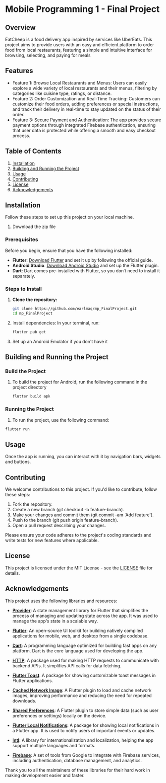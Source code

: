 # Mobile Programming 1 - Final Project

## Overview

EatCheep is a food delivery app inspired by services like UberEats. This project aims to provide users with an easy and efficient platform to order food from local restaurants, featuring a simple and intuitive interface for browsing, selecting, and paying for meals

## Features

- Feature 1: Browse Local Restaurants and Menus: Users can easily explore a wide variety of local restaurants and their menus, filtering by categories like cuisine type, ratings, or distance.
- Feature 2: Order Customization and Real-Time Tracking: Customers can customize their food orders, adding preferences or special instructions, and track their delivery in real-time to stay updated on the status of              their order.
- Feature 3: Secure Payment and Authentication: The app provides secure payment options through integrated Firebase authentication, ensuring that user data is protected while offering a smooth and easy checkout                  process.


## Table of Contents

1. [Installation](#installation)
2. [Building and Running the Project](#building-and-running-the-project)
3. [Usage](#usage)
4. [Contributing](#contributing)
5. [License](#license)
6. [Acknowledgements](#acknowledgements)

## Installation

Follow these steps to set up this project on your local machine.

1. Download the zip file 

### Prerequisites

Before you begin, ensure that you have the following installed:

- **Flutter**: [Download Flutter](https://flutter.dev/docs/get-started/install) and set it up by following the official guide.
- **Android Studio**: [Download Android Studio](https://developer.android.com/studio) and set up the Flutter plugin.
- **Dart**: Dart comes pre-installed with Flutter, so you don’t need to install it separately.

### Steps to Install

1. **Clone the repository:**
   ```bash
   git clone https://github.com/earlmaq/mp_FinalProject.git
   cd mp_FinalProject
2. Install dependencies: In your terminal, run:
   ```bash
   flutter pub get
3. Set up an Android Emulator if you don't have it

## Building and Running the Project

### Build the Project
1. To build the project for Android, run the following command in the project directory
   ```bash
   flutter build apk

### Running the Project
1. To run the project, use the following command:
  ```bash
  flutter run
  ```
## Usage
Once the app is running, you can interact with it by navigation bars, widgets and buttons.

## Contributing
We welcome contributions to this project. If you'd like to contribute, follow these steps:

1. Fork the repository.
2. Create a new branch (git checkout -b feature-branch).
3. Make your changes and commit them (git commit -am 'Add feature').
4. Push to the branch (git push origin feature-branch).
5. Open a pull request describing your changes.

Please ensure your code adheres to the project's coding standards and write tests for new features where applicable.

## License
This project is licensed under the MIT License - see the [LICENSE](LICENSE) file for details.

## Acknowledgements

This project uses the following libraries and resources:

- **[Provider](https://pub.dev/packages/provider)**: A state management library for Flutter that simplifies the process of managing and updating state across the app. It was used to manage the app's state in a scalable way.
  
- **[Flutter](https://flutter.dev)**: An open-source UI toolkit for building natively compiled applications for mobile, web, and desktop from a single codebase.

- **[Dart](https://dart.dev)**: A programming language optimized for building fast apps on any platform. Dart is the core language used for developing the app.

- **[HTTP](https://pub.dev/packages/http)**: A package used for making HTTP requests to communicate with backend APIs. It simplifies API calls for data fetching.

- **[Flutter Toast](https://pub.dev/packages/fluttertoast)**: A package for showing customizable toast messages in Flutter applications.

- **[Cached Network Image](https://pub.dev/packages/cached_network_image)**: A Flutter plugin to load and cache network images, improving performance and reducing the need for repeated downloads.

- **[Shared Preferences](https://pub.dev/packages/shared_preferences)**: A Flutter plugin to store simple data (such as user preferences or settings) locally on the device.

- **[Flutter Local Notifications](https://pub.dev/packages/flutter_local_notifications)**: A package for showing local notifications in a Flutter app. It is used to notify users of important events or updates.

- **[Intl](https://pub.dev/packages/intl)**: A library for internationalization and localization, helping the app support multiple languages and formats.

- **[Firebase](https://pub.dev/packages/firebase_core)**: A set of tools from Google to integrate with Firebase services, including authentication, database management, and analytics.

Thank you to all the maintainers of these libraries for their hard work in making development easier and faster.


